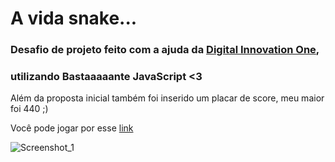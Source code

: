 # A vida snake...

### Desafio de projeto feito com a ajuda da [Digital Innovation One],
### utilizando Bastaaaaante JavaScript <3

Além da proposta inicial também foi inserido um placar de score, meu maior foi 440 ;)

Você pode jogar por esse [link]

![Screenshot_1](https://user-images.githubusercontent.com/81701584/128650240-269ed0f3-a592-4e6e-b63c-312001a0b318.png)

[Digital Innovation One]: https://digitalinnovation.one/
[link]: https://distracted-beaver-2aa861.netlify.app/

